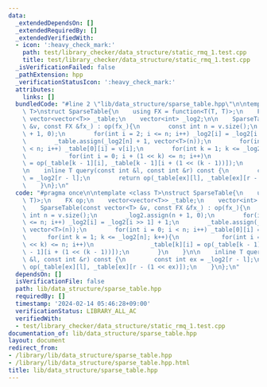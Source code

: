 ```yaml
---
data:
  _extendedDependsOn: []
  _extendedRequiredBy: []
  _extendedVerifiedWith:
  - icon: ':heavy_check_mark:'
    path: test/library_checker/data_structure/static_rmq_1.test.cpp
    title: test/library_checker/data_structure/static_rmq_1.test.cpp
  _isVerificationFailed: false
  _pathExtension: hpp
  _verificationStatusIcon: ':heavy_check_mark:'
  attributes:
    links: []
  bundledCode: "#line 2 \"lib/data_structure/sparse_table.hpp\"\n\ntemplate <class\
    \ T>\nstruct SparseTable{\n    using FX = function<T(T, T)>;\n    FX op;\n   \
    \ vector<vector<T>> _table;\n    vector<int> _log2;\n\n    SparseTable(const vector<T>\
    \ &v, const FX &fx_) : op(fx_){\n        const int n = v.size();\n        _log2.assign(n\
    \ + 1, 0);\n        for(int i = 2; i <= n; i++) _log2[i] = _log2[i >> 1] + 1;\n\
    \        _table.assign(_log2[n] + 1, vector<T>(n));\n        for(int i = 0; i\
    \ < n; i++) _table[0][i] = v[i];\n        for(int k = 1; k <= _log2[n]; k++){\n\
    \            for(int i = 0; i + (1 << k) <= n; i++)\n                _table[k][i]\
    \ = op(_table[k - 1][i], _table[k - 1][i + (1 << (k - 1))]);\n        }\n    }\n\
    \n    inline T query(const int &l, const int &r) const {\n        const int ex\
    \ = _log2[r - l];\n        return op(_table[ex][l], _table[ex][r - (1 << ex)]);\n\
    \    }\n};\n"
  code: "#pragma once\n\ntemplate <class T>\nstruct SparseTable{\n    using FX = function<T(T,\
    \ T)>;\n    FX op;\n    vector<vector<T>> _table;\n    vector<int> _log2;\n\n\
    \    SparseTable(const vector<T> &v, const FX &fx_) : op(fx_){\n        const\
    \ int n = v.size();\n        _log2.assign(n + 1, 0);\n        for(int i = 2; i\
    \ <= n; i++) _log2[i] = _log2[i >> 1] + 1;\n        _table.assign(_log2[n] + 1,\
    \ vector<T>(n));\n        for(int i = 0; i < n; i++) _table[0][i] = v[i];\n  \
    \      for(int k = 1; k <= _log2[n]; k++){\n            for(int i = 0; i + (1\
    \ << k) <= n; i++)\n                _table[k][i] = op(_table[k - 1][i], _table[k\
    \ - 1][i + (1 << (k - 1))]);\n        }\n    }\n\n    inline T query(const int\
    \ &l, const int &r) const {\n        const int ex = _log2[r - l];\n        return\
    \ op(_table[ex][l], _table[ex][r - (1 << ex)]);\n    }\n};\n"
  dependsOn: []
  isVerificationFile: false
  path: lib/data_structure/sparse_table.hpp
  requiredBy: []
  timestamp: '2024-02-14 05:46:28+09:00'
  verificationStatus: LIBRARY_ALL_AC
  verifiedWith:
  - test/library_checker/data_structure/static_rmq_1.test.cpp
documentation_of: lib/data_structure/sparse_table.hpp
layout: document
redirect_from:
- /library/lib/data_structure/sparse_table.hpp
- /library/lib/data_structure/sparse_table.hpp.html
title: lib/data_structure/sparse_table.hpp
---
```

